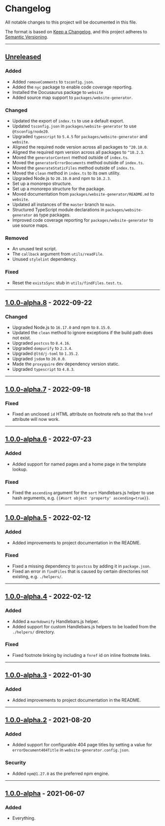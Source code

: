# Changelog

All notable changes to this project will be documented in this file.

The format is based on [Keep a Changelog](https://keepachangelog.com/en/1.0.0/),
and this project adheres to [Semantic
Versioning](https://semver.org/spec/v2.0.0.html).

--------------------------------------------------------------------------------

## [Unreleased]

### Added

- Added `removeComments` to `tsconfig.json`.
- Added the `nyc` package to enable code coverage reporting.
- Installed the Docusaurus package to `website`
- Added source map support to `packages/website-generator`.

### Changed

- Updated the export of `index.ts` to use a default export.
- Updated `tsconfig.json` in `packages/website-generator` to use
  `@tsconfig/node20`.
- Upgraded `typescript` to `5.4.5` for `packages/website-generator` and `website`.
- Aligned the required node version across all packages to `^20.10.0`.
- Aligned the required npm version across all packages to `^10.2.3`.
- Moved the `generatorContent` method outside of `index.ts`.
- Moved the `generatorErrorDocuments` method outside of `index.ts`.
- Moved the `generateStaticFiles` method outside of `index.ts`.
- Moved the `clean` method in `index.ts` to its own utility.
- Upgraded Node.js to `20.10.0` and npm to `10.2.3`.
- Set up a monorepo structure.
- Set up a monorepo structure for the package.
- Moved documentation from `packages/website-generator/README.md` to `website`.
- Updated all instances of the `master` branch to `main`.
- Structured TypeScript module declarations in `packages/website-generator` as
  type packages.
- Improved code coverage reporting for `packages/website-generator` to use
  source maps.


### Removed

- An unused test script.
- The `callback` argument from `utils/readFile`.
- Unused `stylelint` dependency.

### Fixed

- Reset the `existsSync` stub in `utils/findFiles.test.ts`.

--------------------------------------------------------------------------------

## [1.0.0-alpha.8] - 2022-09-22

### Changed

- Upgraded Node.js to `16.17.0` and npm to `8.15.0`.
- Updated the `clean` method to ignore exceptions if the build path does not
  exist.
- Upgraded `postcss` to `8.4.16`.
- Upgraded `dompurify` to `2.3.4`.
- Upgraded `@ltd/j-toml` to `1.35.2`.
- Upgraded `jsdom` to `20.0.0`.
- Made the `proxyquire` dev dependency version static.
- Upgraded `typescript` to `4.8.3`.

--------------------------------------------------------------------------------

## [1.0.0-alpha.7] - 2022-09-18

### Fixed

- Fixed an unclosed `id` HTML attribute on footnote refs so that the `href`
  attribute will now work.


--------------------------------------------------------------------------------

## [1.0.0-alpha.6] - 2022-07-23

### Added

- Added support for named pages and a home page in the template lookup.

### Fixed

- Fixed the `ascending` argument for the `sort` Handlebars.js helper to use hash
  arguments, e.g. `{{#sort object 'property' ascending=true}}`.

--------------------------------------------------------------------------------

## [1.0.0-alpha.5] - 2022-02-12

### Added

- Added improvements to project documentation in the README.

### Fixed

- Fixed a missing dependency to `postcss` by adding it in `package.json`.
- Fixed an error in `findFiles` that is caused by certain directories not
  existing, e.g. `./helpers/`.

--------------------------------------------------------------------------------

## [1.0.0-alpha.4] - 2022-02-12

### Added

- Added a `markdownify` Handlebars.js helper.
- Added support for custom Handlebars.js helpers to be loaded from the
  `./helpers/` directory.

### Fixed

- Fixed footnote linking by including a `fnref` id on inline footnote links.

--------------------------------------------------------------------------------

## [1.0.0-alpha.3] - 2022-01-30

### Added

- Added improvements to project documentation in the README.

--------------------------------------------------------------------------------

## [1.0.0-alpha.2] - 2021-08-20

### Added

- Added support for configurable 404 page titles by setting a value for
  `errorDocument404Title` in `website-generator.config.json`.

### Security

- Added `npm@1.27.0` as the preferred npm engine.

--------------------------------------------------------------------------------

## [1.0.0-alpha] - 2021-06-07

### Added

- Everything.

[Unreleased]: https://github.com/dfranklinau/website-generator/compare/v1.0.0-alpha.8...HEAD
[1.0.0-alpha.8]: https://github.com/dfranklinau/website-generator/compare/v1.0.0-alpha.7...v1.0.0-alpha.8
[1.0.0-alpha.7]: https://github.com/dfranklinau/website-generator/compare/v1.0.0-alpha.6...v1.0.0-alpha.7
[1.0.0-alpha.6]: https://github.com/dfranklinau/website-generator/compare/v1.0.0-alpha.5...v1.0.0-alpha.6
[1.0.0-alpha.5]: https://github.com/dfranklinau/website-generator/compare/v1.0.0-alpha.4...v1.0.0-alpha.5
[1.0.0-alpha.4]: https://github.com/dfranklinau/website-generator/compare/v1.0.0-alpha.3...v1.0.0-alpha.4
[1.0.0-alpha.3]: https://github.com/dfranklinau/website-generator/compare/v1.0.0-alpha.2...v1.0.0-alpha.3
[1.0.0-alpha.2]: https://github.com/dfranklinau/website-generator/compare/v1.0.0-alpha...v1.0.0-alpha.2
[1.0.0-alpha]: https://github.com/dfranklinau/website-generator/releases/tag/v1.0.0-alpha

